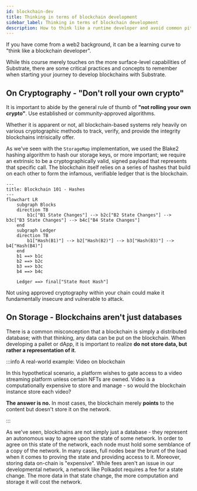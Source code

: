 ```yaml
---
id: blockchain-dev
title: Thinking in terms of blockchain development
sidebar_label: Thinking in terms of blockchain development
description: How to think like a runtime developer and avoid common pitfalls.
---
```


If you have come from a web2 background, it can be a learning curve to "think like a blockchain developer".

While this course merely touches on the more surface-level capabilities of Substrate, there are some critical practices and concepts to remember when starting your journey to develop blockchains with Substrate.

## On Cryptography - "Don't roll your own crypto"

It is important to abide by the general rule of thumb of **"not rolling your own crypto"**.  Use established or community-approved algorithms.

Whether it is apparent or not, all blockchain-based systems rely heavily on various cryptographic methods to track, verify, and provide the integrity blockchains intrisically offer.  

As we've seen with the `StorageMap` implementation, we used the Blake2 hashing algorithm to hash our storage keys, or more important; we require an extrinsic to be a cryptographically valid, signed payload that represents that specific call.  The blockchain itself relies on a series of hashes that build on each other to form the infamous, verifiable ledger that is the blockchain.

```mermaid
---
title: Blockchain 101 - Hashes
---
flowchart LR
    subgraph Blocks
    direction TB
        b1c["B1 State Changes"] --> b2c["B2 State Changes"] --> b3c["B3 State Changes"] --> b4c["B4 State Changes"]
    end
    subgraph Ledger
    direction TB
        b1["Hash(B1)"] --> b2["Hash(B2)"] --> b3["Hash(B3)"] --> b4["Hash(B4)"]
    end
    b1 ==> b1c
    b2 ==> b2c
    b3 ==> b3c
    b4 ==> b4c

    Ledger ==> final["State Root Hash"]
```

Not using approved cryptography within your chain could make it fundamentally insecure and vulnerable to attack.

## On Storage - Blockchains aren't just databases

There is a common misconception that a blockchain is simply a distributed database; with that thinking, any data can be put on the blockchain.  When developing a pallet or dApp, it is important to realize **do not store data, but rather a representation of it**.

:::info A real-world example: Video on blockchain

In this hypothetical scenario, a platform wishes to gate access to a video streaming platform unless certain NFTs are owned.  Video is a computationally expensive to store and manage - so would the blockchain instance store each video?

**The answer is no.** In most cases, the blockchain merely **points** to the content but doesn't store it on the network.

:::

As we've seen, blockchains are not simply just a database - they represent an autonomous way to agree upon the state of some network.  In order to agree on this state of the network, each node must hold some semblance of a copy of the network.  In many cases, full nodes bear the brunt of the load when it comes to proving the state and providing access to it.  Moreover, storing data on-chain is "expensive".  While fees aren't an issue in our developmental network, a network like Polkadot requires a fee for a state change.  The more data in that state change, the more computation and storage it will cost the network.

